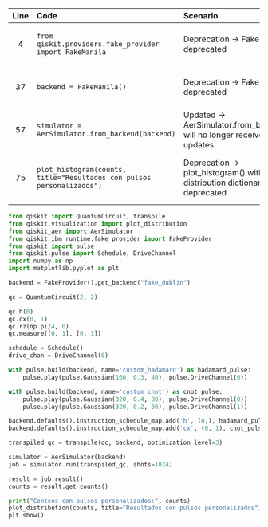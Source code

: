 | Line | Code | Scenario | Reference | Artifact | Refactoring |   
| :--: | :--- | :------- | :-------: | :------- | :---------- | 
| 4 | `from qiskit.providers.fake_provider import FakeManila` | Deprecation -> FakeManila is deprecated | qrn_notax_ddbb-aa6cda1f-af91-4940-8d4c-1897f9a56701 | qiskit.providers.fake_provider | `from qiskit_ibm_runtime.fake_provider import FakeProvider` |
| 37 | `backend = FakeManila()` | Deprecation -> FakeManila is deprecated | qrn_notax_ddbb-aa6cda1f-af91-4940-8d4c-1897f9a56701 | qiskit.providers.fake_provider | `backend = FakeProvider().get_backend("fake_dublin")` |
| 57 | `simulator = AerSimulator.from_backend(backend)` | Updated -> AerSimulator.from_backend() will no longer receive updates | IK | qiskit | `simulator = AerSimulator(backend)` |
| 75 | `plot_histogram(counts, title="Resultados con pulsos personalizados")` | Deprecation -> plot_histogram() with distribution dictionary is deprecated | qrn_notax_ddbb-4194776d-c578-4b79-8dc6-9c5e286bc808 | qiskit.visualization | `plot_distribution(counts, title="Resultados con pulsos personalizados")` |

```python  
from qiskit import QuantumCircuit, transpile
from qiskit.visualization import plot_distribution
from qiskit_aer import AerSimulator
from qiskit_ibm_runtime.fake_provider import FakeProvider
from qiskit import pulse
from qiskit.pulse import Schedule, DriveChannel
import numpy as np
import matplotlib.pyplot as plt

backend = FakeProvider().get_backend("fake_dublin")

qc = QuantumCircuit(2, 2)

qc.h(0)
qc.cx(0, 1)
qc.rz(np.pi/4, 0)
qc.measure([0, 1], [0, 1])

schedule = Schedule()
drive_chan = DriveChannel(0)

with pulse.build(backend, name='custom_hadamard') as hadamard_pulse:
    pulse.play(pulse.Gaussian(160, 0.3, 40), pulse.DriveChannel(0))

with pulse.build(backend, name='custom_cnot') as cnot_pulse:
    pulse.play(pulse.Gaussian(320, 0.4, 80), pulse.DriveChannel(0))
    pulse.play(pulse.Gaussian(320, 0.2, 80), pulse.DriveChannel(1))

backend.defaults().instruction_schedule_map.add('h', (0,), hadamard_pulse)
backend.defaults().instruction_schedule_map.add('cx', (0, 1), cnot_pulse)

transpiled_qc = transpile(qc, backend, optimization_level=3)

simulator = AerSimulator(backend)
job = simulator.run(transpiled_qc, shots=1024)

result = job.result()
counts = result.get_counts()

print("Conteos con pulsos personalizados:", counts)
plot_distribution(counts, title="Resultados con pulsos personalizados")
plt.show()
```